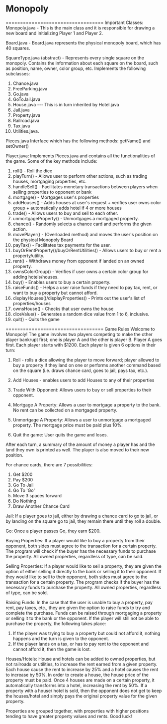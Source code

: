 # Monopoly
==================================
Important Classes:
Monopoly.java - This is the main class and it is responsible for drawing a new board and initializing Player 1 and Player 2.

Board.java - Board.java represents the physical monopoly board, which has 40 squares.

SquareType.java (abstract) - Represents every single square on the monopoly.
Contains the information about each square on the board, such as position, name, owner, color group, etc.
Implements the following subclasses:
1. Chance.java
2. FreeParking.java
3. Go.java
4. GoToJail.java
5. House.java --- This is in turn inherited by Hotel.java
6. Jail.java
7. Property.java
8. Railroad.java
9. Tax.java
10. Utilities.java.

Pieces.java
Interface which has the following methods: getName() and setOwner()

Player.java:
Implements Pieces.java and contains all the functionalities of the game. Some of the key methods include:
1. roll() - Roll the dice
2. playTurn() - Allows user to perform other actions, such as trading houses, mortgaging properties, etc.
3. handleSell() - Facilitates monetary transactions between players when selling properties to opponent or bank
4. mortgage() - Mortgages user's properties
5. addHouses() - Adds houses at user's request + verifies user owns color group + automatically adds hotel if 4 or more houses
6. trade() - Allows users to buy and sell to each other.
7. unmortgageProperty() - Unmortgages a mortgaged property.
8. chance() - Randomly selects a chance card and performs the given action.
9. movePlayer() - (Overloaded method) and moves the user's position on the physical Monopoly Board
10. payTax() - Facilitates tax payments for the user.
11. buyOrRentProperty()/buyOrRentUtilities() - Allows users to buy or rent a property/utility.
12. rent() - Withdraws money from opponent if landed on an owned property.
13. ownsColorGroup() - Verifies if user owns a certain color group for adding hotels/houses.
14. buy() - Enables users to buy a certain property.
15. raiseFunds() - Helps a user raise funds if they need to pay tax, rent, or want to buy a property but cannot afford.
16. displayHouses()/displayProperties() - Prints out the user's list of properties/houses
17. ownsHouse() - Checks that user owns the house
18. diceValue() - Generates a random dice value from 1 to 6, inclusive.
19. quit() - Quits the game




==================================
Game Rules
Welcome to Monopoly! The game involves two players competing to make the other player bankrupt first; one is player A
and the other is player B. Player A goes first. Each player starts with $1200. Each player is given 6 options in their turn:
1. Roll - rolls a dice allowing the player to move forward; player allowed to buy a property if they land on one or performs
another command based on the square (i.e. draws chance card, goes to jail, pays tax, etc.).

2. Add Houses - enables users to add Houses to any of their properties

3. Trade With Opponent: Allows users to buy or sell properties to their opponent.

4. Mortgage A Property: Allows a user to mortgage a property to the bank. No rent can be collected on a mortgaged property.

5. Unmortgage A Property: Allows a user to unmortgage a mortgaged property. The mortgage price must be paid plus 10%.

6. Quit the game: User quits the game and loses.

After each turn, a summary of the amount of money a player has and the land they own is printed as well. The player is also
moved to their new position.

For chance cards, there are 7 possibilities:
1. Get $200
2. Pay $200
3. Go To Jail
4. Go To 'Go'
5. Move 3 spaces forward
6. Do Nothing
7. Draw Another Chance Card

Jail: If a player goes to jail, either by drawing a chance card to go to jail, or by landing on the square go to jail,
they remain there until they roll a double.

Go: Once a player passes Go, they earn $200.

Buying Properties: If a player would like to buy a property from their opponent, both sides must agree to the transaction
for a certain property. The program will check if the buyer has the necessary funds to purchase the property. All owned
properties, regardless of type, can be sold.

Selling Properties: If a player would like to sell a property, they are given the option of either selling it directly
to the bank or selling it to their opponent. If they would like to sell to their opponent, both sides must agree to the
transaction for a certain property. The program checks if the buyer has the necessary funds to purchase the property. All owned
properties, regardless of type, can be sold.

Raising Funds: In the case that the user is unable to buy a property, pay rent, pay taxes, etc., they are given the option
to raise funds to try and complete the purchase. Funds can be raised through mortgaging a property or selling it to the bank
or the opponent. If the player will still not be able to purchase the property, the following takes place:

1) If the player was trying to buy a property but could not afford it, nothing happens and the turn is given to the
opponent.
2) If the player lands on a tax, or has to pay rent to the opponent and cannot afford it, then the game is lost.

Houses/Hotels: House and hotels can be added to owned properties, but not railroads or utilities, to increase the
rent earned from a given property. Each house cause the rent to increase by 25% and a hotel causes the rent to
increase by 50%. In order to create a house, the house price of the property must be paid. Once 4 houses are made on
a certain property, it automatically transforms into a hotel, increasing the rent by 50%. If a property with a house/
hotel is sold, then the opponent does not get to keep the houses/hotel and simply pays the original property value
for the given property.

Properties are grouped together, with properties with higher positions tending to have greater property values and rents.
Good luck!